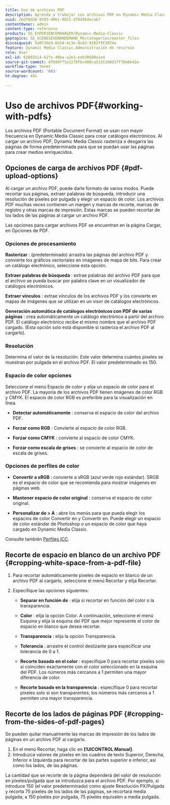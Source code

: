 ```yaml
---
title: Uso de archivos PDF
description: Aprenda a trabajar con archivos PDF en Dynamic Media Classic.
uuid: 26d70d28-9393-49b1-9051-d70456deca67
contentOwner: admin
content-type: reference
products: SG_EXPERIENCEMANAGER/Dynamic-Media-Classic
geptopics: SG_SCENESEVENONDEMAND_PK/categories/master_files
discoiquuid: 5a073de3-6b1d-4c3e-8c03-9182f9f3874a
feature: Dynamic Media Classic,Administración de recursos
role: User
exl-id: 02892514-61fe-48ba-a2e3-eeb30580a1e4
source-git-commit: df689ff5a127bfbc400ca5331168d1ff7bb0b42e
workflow-type: tm+mt
source-wordcount: '663'
ht-degree: 45%

---
```


# Uso de archivos PDF{#working-with-pdfs}

Los archivos PDF (Portable Document Format) se usan con mayor frecuencia en Dynamic Media Classic para crear catálogos electrónicos. Al cargar un archivo PDF, Dynamic Media Classic rasteriza o desgarra las páginas de forma predeterminada para que se puedan usar las páginas para crear medios enriquecidos.

## Opciones de carga de archivos PDF {#pdf-upload-options}

Al cargar un archivo PDF, puede darle formato de varios modos. Puede recortar sus páginas, extraer palabras de búsqueda, introducir una resolución de píxeles por pulgada y elegir un espacio de color. Los archivos PDF muchas veces contienen un margen y marcas de recorte, marcas de registro y otras marcas de impresión. Estas marcas se pueden recortar de los lados de las páginas al cargar un archivo PDF.

Las opciones para cargar archivos PDF se encuentran en la página Cargar, en Opciones de PDF.

### Opciones de procesamiento

**Rasterizar** : (predeterminado) arrastra las páginas del archivo PDF y convierte los gráficos vectoriales en imágenes de mapa de bits. Para crear un catálogo electrónico, seleccione esta opción.

**Extraer palabras de búsqueda** : extrae palabras del archivo PDF para que el archivo se pueda buscar por palabra clave en un visualizador de catálogos electrónicos.

**Extraer vínculos** : extrae vínculos de los archivos PDF y los convierte en mapas de imágenes que se utilizan en un visor de catálogos electrónicos.

**Generación automática de catálogos electrónicos con PDF de varias páginas** : crea automáticamente un catálogo electrónico a partir del archivo PDF. El catálogo electrónico recibe el mismo nombre que el archivo PDF cargado. (Esta opción solo está disponible si rasteriza el archivo PDF al cargarlo).

### Resolución

Determina el valor de la resolución. Este valor determina cuántos píxeles se muestran por pulgada en el archivo PDF. El valor predeterminado es 150.

### Espacio de color opciones

Seleccione el menú Espacio de color y elija un espacio de color para el archivo PDF. La mayoría de los archivos PDF tienen imágenes de color RGB y CMYK. El espacio de color RGB es preferible para la visualización en línea.

* **Detectar automáticamente** : conserva el espacio de color del archivo PDF.

* **Forzar como RGB** : Convierte al espacio de color RGB.

* **Forzar como CMYK** : convierte al espacio de color CMYK.

* **Forzar como escala de grises** : se convierte al espacio de color de escala de grises.

### Opciones de perfiles de color

* **Convertir a sRGB** : convierte a sRGB (azul verde rojo estándar). SRGB es el espacio de color que se recomienda para mostrar imágenes en páginas web.

* **Mantener espacio de color original** : conserva el espacio de color original.

* **Personalizar de > A** : abre los menús para que pueda elegir los espacios de color Convertir en y Convertir en. Puede elegir un espacio de color estándar de Photoshop o un espacio de color que haya cargado en Dynamic Media Classic.

Consulte también [Perfiles ICC](/help/icc-profiles.md#icc_profiles).

## Recorte de espacio en blanco de un archivo PDF {#cropping-white-space-from-a-pdf-file}

1. Para recortar automáticamente píxeles de espacio en blanco de un archivo PDF al cargarlo, seleccione el menú Recortar y elija Recortar.
1. Especifique las opciones siguientes:

   * **Separar en función de** : elija si recortar en función del color o la transparencia:

   * **Color** : elija la opción Color. A continuación, seleccione el menú Esquina y elija la esquina del PDF que mejor represente el color de espacio en blanco que desea recortar.

   * **Transparencia** : elija la opción Transparencia.

   * **Tolerancia** : arrastre el control deslizante para especificar una tolerancia de 0 a 1.

   * **Recorte basado en el color** : especifique 0 para recortar píxeles solo si coinciden exactamente con el color seleccionado en la esquina del PDF. Los números más cercanos a 1 permiten una mayor diferencia de color.

   * **Recorte basado en la transparencia** : especifique 0 para recortar píxeles solo si son transparentes; los números más cercanos a 1 permiten una mayor transparencia.

## Recorte de los lados de páginas PDF {#cropping-from-the-sides-of-pdf-pages}

Se pueden quitar manualmente las marcas de impresión de los lados de páginas en un archivo PDF al cargarlo.

1. En el menú Recortar, haga clic en **[!UICONTROL Manual]**.
1. Introduzca valores de píxeles en los cuadros de texto Superior, Derecha, Inferior e Izquierda para recortar de las partes superior e inferior, así como los lados, de las páginas.

La cantidad que se recorte de la página dependerá del valor de resolución en píxeles/pulgada que se introduzca para el archivo PDF. Por ejemplo, si introduce 150 (el valor predeterminado) como ajuste Resolución PX/Pulgada y recorta 75 píxeles de los lados de las páginas, se recortará media pulgada; a 150 píxeles por pulgada, 75 píxeles equivalen a media pulgada.
